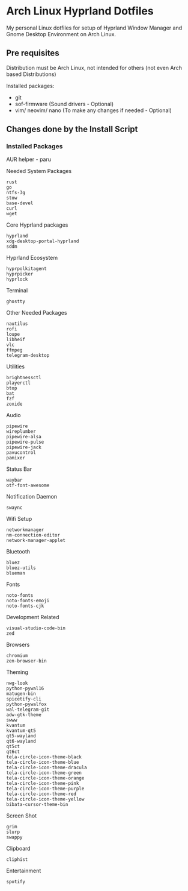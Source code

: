 # Arch Linux Hyprland Dotfiles

My personal Linux dotfiles for setup of Hyprland Window Manager and Gnome Desktop Environment on Arch Linux.

## Pre requisites

Distribution must be Arch Linux, not intended for others (not even Arch based Distributions)

Installed packages:

- git
- sof-firmware (Sound drivers - Optional)
- vim/ neovim/ nano (To make any changes if needed - Optional)

## Changes done by the Install Script

### Installed Packages

AUR helper - paru

Needed System Packages

```
rust
go
ntfs-3g
stow
base-devel
curl
wget
```

Core Hyprland packages

```
hyprland
xdg-desktop-portal-hyprland
sddm
```

Hyprland Ecosystem

```
hyprpolkitagent
hyprpicker
hyprlock
```

Terminal

```
ghostty
```

Other Needed Packages

```
nautilus
rofi
loupe
libheif
vlc
ffmpeg
telegram-desktop
```

Utilities

```
brightnessctl
playerctl
btop
bat
fzf
zoxide
```

Audio

```
pipewire
wireplumber
pipewire-alsa
pipewire-pulse
pipewire-jack
pavucontrol
pamixer
```

Status Bar

```
waybar
otf-font-awesome
```

Notification Daemon

```
swaync
```

Wifi Setup

```
networkmanager
nm-connection-editor
network-manager-applet
```

Bluetooth

```
bluez
bluez-utils
blueman
```

Fonts

```
noto-fonts
noto-fonts-emoji
noto-fonts-cjk
```

Development Related

```
visual-studio-code-bin
zed
```

Browsers

```
chromium
zen-browser-bin
```

Theming

```
nwg-look
python-pywal16
matugen-bin
spicetify-cli
python-pywalfox
wal-telegram-git
adw-gtk-theme
swww
kvantum
kvantum-qt5
qt5-wayland
qt6-wayland
qt5ct
qt6ct
tela-circle-icon-theme-black
tela-circle-icon-theme-blue
tela-circle-icon-theme-dracula
tela-circle-icon-theme-green
tela-circle-icon-theme-orange
tela-circle-icon-theme-pink
tela-circle-icon-theme-purple
tela-circle-icon-theme-red
tela-circle-icon-theme-yellow
bibata-cursor-theme-bin
```

Screen Shot

```
grim
slurp
swappy
```

Clipboard

```
cliphist
```

Entertainment

```
spotify
```
